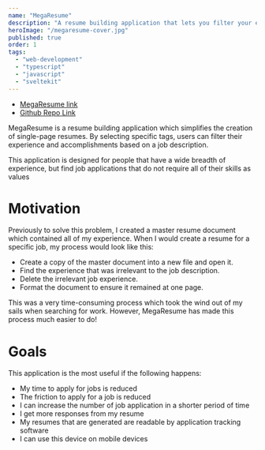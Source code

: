 ```yaml
---
name: "MegaResume"
description: "A resume building application that lets you filter your experience"
heroImage: "/megaresume-cover.jpg"
published: true
order: 1
tags:
  - "web-development"
  - "typescript"
  - "javascript"
  - "sveltekit"
---
```


- [MegaResume link](https://nickspatties.github.io/megaresume/)
- [Github Repo Link](https://github.com/NicksPatties/megaresume)

MegaResume is a resume building application which simplifies the creation of single-page resumes. By selecting specific tags, users can filter their experience and accomplishments based on a job description.

This application is designed for people that have a wide breadth of experience, but find job applications that do not require all of their skills as values

# Motivation

Previously to solve this problem, I created a master resume document which contained all of my experience. When I would create a resume for a specific job, my process would look like this:

- Create a copy of the master document into a new file and open it.
- Find the experience that was irrelevant to the job description.
- Delete the irrelevant job experience.
- Format the document to ensure it remained at one page.

This was a very time-consuming process which took the wind out of my sails when searching for work. However, MegaResume has made this process much easier to do!

# Goals

This application is the most useful if the following happens:

- My time to apply for jobs is reduced
- The friction to apply for a job is reduced
- I can increase the number of job application in a shorter period of time
- I get more responses from my resume
- My resumes that are generated are readable by application tracking software
- I can use this device on mobile devices
